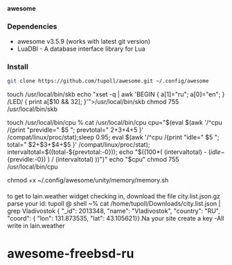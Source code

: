 #### awesome
### Dependencies

* awesome v3.5.9 (works with latest git version)
* LuaDBI - A database interface library for Lua

### Install

```bash
git clone https://github.com/tupoll/awesome.git ~/.config/awesome

```
touch /usr/local/bin/skb 
echo "xset -q | awk 'BEGIN { a[1]="ru"; a[0]="en"; } /LED/ { print a[$10 && 32]; }'">/usr/local/bin/skb
chmod 755 /usr/local/bin/skb

touch /usr/local/bin/cpu
 % cat /usr/local/bin/cpu
cpu="$(eval $(awk '/^cpu /{print "previdle=" $5 "; prevtotal=" $2+$3+$4+$5 }' /compat/linux/proc/stat);sleep 0.95; 
                eval $(awk '/^cpu /{print "idle=" $5 "; total=" $2+$3+$4+$5 }' /compat/linux/proc/stat);
                intervaltotal=$((total-${prevtotal:-0}));
                echo "$((100*( (intervaltotal) - ($idle-${previdle:-0}) ) / (intervaltotal) ))")"
echo "$cpu"
chmod 755 /usr/local/bin/cpu

chmod +x ~/.config/awesome/unity/memory/memory.sh
####
to get to lain.weather widget checking in, download the file city.list.json.gz parse your id:
tupoll @ shell ~% cat /home/tupoll/Downloads/city.list.json | grep Vladivostok
{ "_id": 2013348, "name": "Vladivostok", "country": "RU", "coord": { "lon": 131.873535, "lat": 43.105621}}.Na your site create a key -All write in lain.weather
# awesome-freebsd-ru
